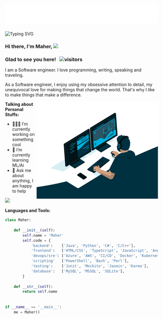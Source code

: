 <h1 align="center">
  <img src="https://raw.githubusercontent.com/maher-rj/maher-rj/master/name.svg" alt="Marton Lederer" />
</h1>

![Typing SVG](https://readme-typing-svg.herokuapp.com?lines=Software+Engineer;DevOps+Engineer;SRE;Ai+ML)


### Hi there, I'm Maher, <img src="https://media.giphy.com/media/hvRJCLFzcasrR4ia7z/giphy.gif" width="25px">

### Glad to see you here! &nbsp; ![visitors](https://visitor-badge.glitch.me/badge?page_id=page.id)

I am a Software engineer. I love programming, writing, speaking and traveling.

As a Software engineer, I enjoy using my obsessive attention to detail, my unequivocal love for making things that change the world. That's why I like to make things that make a difference.

<img align="right" alt="GIF" src="https://raw.githubusercontent.com/maher-rj/maher-rj/master/code.gif?raw=true" width="400" height="320" />

**Talking about Personal Stuffs:**

- 👨🏻‍💻 I’m currently working on something cool
- 🚀 I’m currently learning ML/Ai
- 💬 Ask me about anything, I am happy to help

<p align="left"> <img height="210em" src="https://github-readme-stats.vercel.app/api?username=maher-rj&show_icons=true&theme=gotham" />

**Languages and Tools:**  

```python
class Maher:

    def __init__(self):
        self.name = 'Maher'
        self.code = {
            'backend':    ['Java', 'Python', 'C#', 'C/C++'],
            'frontend':   ['HTML/CSS', 'TypeScript', 'JavaScript', 'Angular', 'React'],
            'devops/sre': ['Azure', 'AWS', 'CI/CD', 'Docker', 'Kubernetes'],
            'scripting'   ['PowerShell', 'Bash', 'Perl'],
            'testing':    ['Junit', 'Mockito', 'Jasmin', 'Karma'],
            'database':   ['MySQL', 'MSSQL', 'SQLite'],    
        }

    def __str__(self):
        return self.name


if __name__ == '__main__':
    me = Maher()

```


